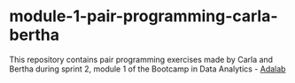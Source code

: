 # module-1-pair-programming-carla-bertha
This repository contains pair programming exercises made by Carla and Bertha during sprint 2, module 1 of the Bootcamp in Data Analytics - [Adalab](https://adalab.es/bootcamp-data/)
